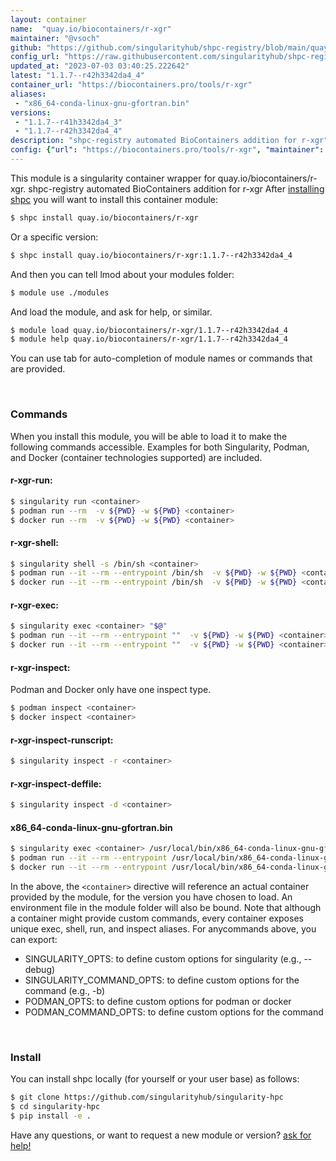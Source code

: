 ```yaml
---
layout: container
name:  "quay.io/biocontainers/r-xgr"
maintainer: "@vsoch"
github: "https://github.com/singularityhub/shpc-registry/blob/main/quay.io/biocontainers/r-xgr/container.yaml"
config_url: "https://raw.githubusercontent.com/singularityhub/shpc-registry/main/quay.io/biocontainers/r-xgr/container.yaml"
updated_at: "2023-07-03 03:40:25.222642"
latest: "1.1.7--r42h3342da4_4"
container_url: "https://biocontainers.pro/tools/r-xgr"
aliases:
 - "x86_64-conda-linux-gnu-gfortran.bin"
versions:
 - "1.1.7--r41h3342da4_3"
 - "1.1.7--r42h3342da4_4"
description: "shpc-registry automated BioContainers addition for r-xgr"
config: {"url": "https://biocontainers.pro/tools/r-xgr", "maintainer": "@vsoch", "description": "shpc-registry automated BioContainers addition for r-xgr", "latest": {"1.1.7--r42h3342da4_4": "sha256:8657ea289a6d9f206b32c8d9fbb11ef1bcc65341d4b8a98769ceff78df592ec4"}, "tags": {"1.1.7--r41h3342da4_3": "sha256:d8b3e36d06c43a0364ad83a1c82605673e178ecf8e2d03b8c9a0be424f9745d9", "1.1.7--r42h3342da4_4": "sha256:8657ea289a6d9f206b32c8d9fbb11ef1bcc65341d4b8a98769ceff78df592ec4"}, "docker": "quay.io/biocontainers/r-xgr", "aliases": {"x86_64-conda-linux-gnu-gfortran.bin": "/usr/local/bin/x86_64-conda-linux-gnu-gfortran.bin"}}
---
```


This module is a singularity container wrapper for quay.io/biocontainers/r-xgr.
shpc-registry automated BioContainers addition for r-xgr
After [installing shpc](#install) you will want to install this container module:


```bash
$ shpc install quay.io/biocontainers/r-xgr
```

Or a specific version:

```bash
$ shpc install quay.io/biocontainers/r-xgr:1.1.7--r42h3342da4_4
```

And then you can tell lmod about your modules folder:

```bash
$ module use ./modules
```

And load the module, and ask for help, or similar.

```bash
$ module load quay.io/biocontainers/r-xgr/1.1.7--r42h3342da4_4
$ module help quay.io/biocontainers/r-xgr/1.1.7--r42h3342da4_4
```

You can use tab for auto-completion of module names or commands that are provided.

<br>

### Commands

When you install this module, you will be able to load it to make the following commands accessible.
Examples for both Singularity, Podman, and Docker (container technologies supported) are included.

#### r-xgr-run:

```bash
$ singularity run <container>
$ podman run --rm  -v ${PWD} -w ${PWD} <container>
$ docker run --rm  -v ${PWD} -w ${PWD} <container>
```

#### r-xgr-shell:

```bash
$ singularity shell -s /bin/sh <container>
$ podman run --it --rm --entrypoint /bin/sh  -v ${PWD} -w ${PWD} <container>
$ docker run --it --rm --entrypoint /bin/sh  -v ${PWD} -w ${PWD} <container>
```

#### r-xgr-exec:

```bash
$ singularity exec <container> "$@"
$ podman run --it --rm --entrypoint ""  -v ${PWD} -w ${PWD} <container> "$@"
$ docker run --it --rm --entrypoint ""  -v ${PWD} -w ${PWD} <container> "$@"
```

#### r-xgr-inspect:

Podman and Docker only have one inspect type.

```bash
$ podman inspect <container>
$ docker inspect <container>
```

#### r-xgr-inspect-runscript:

```bash
$ singularity inspect -r <container>
```

#### r-xgr-inspect-deffile:

```bash
$ singularity inspect -d <container>
```


#### x86_64-conda-linux-gnu-gfortran.bin

```bash
$ singularity exec <container> /usr/local/bin/x86_64-conda-linux-gnu-gfortran.bin
$ podman run --it --rm --entrypoint /usr/local/bin/x86_64-conda-linux-gnu-gfortran.bin   -v ${PWD} -w ${PWD} <container> -c " $@"
$ docker run --it --rm --entrypoint /usr/local/bin/x86_64-conda-linux-gnu-gfortran.bin   -v ${PWD} -w ${PWD} <container> -c " $@"
```



In the above, the `<container>` directive will reference an actual container provided
by the module, for the version you have chosen to load. An environment file in the
module folder will also be bound. Note that although a container
might provide custom commands, every container exposes unique exec, shell, run, and
inspect aliases. For anycommands above, you can export:

 - SINGULARITY_OPTS: to define custom options for singularity (e.g., --debug)
 - SINGULARITY_COMMAND_OPTS: to define custom options for the command (e.g., -b)
 - PODMAN_OPTS: to define custom options for podman or docker
 - PODMAN_COMMAND_OPTS: to define custom options for the command

<br>

### Install

You can install shpc locally (for yourself or your user base) as follows:

```bash
$ git clone https://github.com/singularityhub/singularity-hpc
$ cd singularity-hpc
$ pip install -e .
```

Have any questions, or want to request a new module or version? [ask for help!](https://github.com/singularityhub/singularity-hpc/issues)